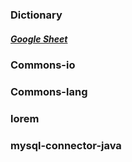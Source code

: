 ### Dictionary
##### [Google Sheet](https://docs.google.com/spreadsheets/d/15MwGDH14CYp68dWuXA-lZfVVQyzWd9_zPVMsqchE53k/edit?usp=sharing)

### Commons-io
### Commons-lang
### lorem
### mysql-connector-java